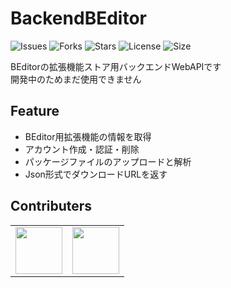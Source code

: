 # BackendBEditor
![Issues](https://img.shields.io/github/issues/b-editor/BackendBEditor)
![Forks](https://img.shields.io/github/forks/b-editor/BackendBEditor)
![Stars](https://img.shields.io/github/stars/b-editor/BackendBEditor)
![License](https://img.shields.io/github/license/b-editor/BackendBEditor)
![Size](https://img.shields.io/github/repo-size/b-editor/BackendBEditor)

BEditorの拡張機能ストア用バックエンドWebAPIです  
開発中のためまだ使用できません  

## Feature
 - BEditor用拡張機能の情報を取得
 - アカウント作成・認証・削除
 - パッケージファイルのアップロードと解析
 - Json形式でダウンロードURLを返す
## Contributers
|      |      |
| ---- | ---- |
|  <a href="https://twitter.com/indigo_san_"><img src="https://github.com/indigo-san.png" width="75" height="75"></img></a>  |  <a href="https://twitter.com/PC_YiB"><img src="https://github.com/YiB-PC.png" width="75" height="75"></img></a>  |
